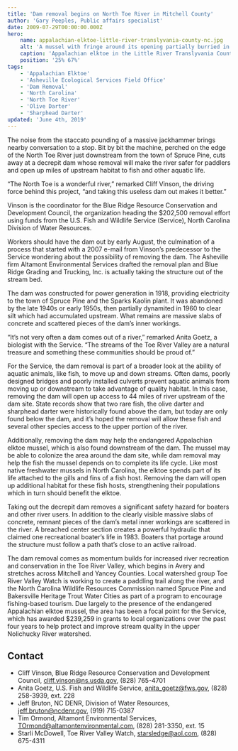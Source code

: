 ```yaml
---
title: 'Dam removal begins on North Toe River in Mitchell County'
author: 'Gary Peeples, Public affairs specialist'
date: 2009-07-29T00:00:00.000Z
hero:
    name: appalachian-elktoe-little-river-translyvania-county-nc.jpg
    alt: 'A mussel with fringe around its opening partially burried in the sand on the river bottom.'
    caption: 'Appalachian elktoe in the Little River Translyvania County NC. Photo by Gary Peeples, USFWS.'
    position: '25% 67%'
tags:
    - 'Appalachian Elktoe'
    - 'Asheville Ecological Services Field Office'
    - 'Dam Removal'
    - 'North Carolina'
    - 'North Toe River'
    - 'Olive Darter'
    - 'Sharphead Darter'
updated: 'June 4th, 2019'
---
```


The noise from the staccato pounding of a massive jackhammer brings nearby conversation to a stop. Bit by bit the machine, perched on the edge of the North Toe River just downstream from the town of Spruce Pine, cuts away at a decrepit dam whose removal will make the river safer for paddlers and open up miles of upstream habitat to fish and other aquatic life.

“The North Toe is a wonderful river,” remarked Cliff Vinson, the driving force behind this project, “and taking this useless dam out makes it better.”

Vinson is the coordinator for the Blue Ridge Resource Conservation and Development Council, the organization heading the $202,500 removal effort using funds from the U.S. Fish and Wildlife Service (Service), North Carolina Division of Water Resources.

Workers should have the dam out by early August, the culmination of a process that started with a 2007 e-mail from Vinson’s predecessor to the Service wondering about the possibility of removing the dam. The Asheville firm Altamont Environmental Services drafted the removal plan and Blue Ridge Grading and Trucking, Inc. is actually taking the structure out of the stream bed.

The dam was constructed for power generation in 1918, providing electricity to the town of Spruce Pine and the Sparks Kaolin plant. It was abandoned by the late 1940s or early 1950s, then partially dynamited in 1960 to clear silt which had accumulated upstream. What remains are massive slabs of concrete and scattered pieces of the dam’s inner workings.

“It’s not very often a dam comes out of a river,” remarked Anita Goetz, a biologist with the Service. “The streams of the Toe River Valley are a natural treasure and something these communities should be proud of.”

For the Service, the dam removal is part of a broader look at the ability of aquatic animals, like fish, to move up and down streams. Often dams, poorly designed bridges and poorly installed culverts prevent aquatic animals from moving up or downstream to take advantage of quality habitat. In this case, removing the dam will open up access to 44 miles of river upstream of the dam site. State records show that two rare fish, the olive darter and sharphead darter were historically found above the dam, but today are only found below the dam, and it’s hoped the removal will allow these fish and several other species access to the upper portion of the river.

Additionally, removing the dam may help the endangered Appalachian elktoe mussel, which is also found downstream of the dam. The mussel may be able to colonize the area around the dam site, while dam removal may help the fish the mussel depends on to complete its life cycle. Like most native freshwater mussels in North Carolina, the elktoe spends part of its life attached to the gills and fins of a fish host. Removing the dam will open up additional habitat for these fish hosts, strengthening their populations which in turn should benefit the elktoe.

Taking out the decrepit dam removes a significant safety hazard for boaters and other river users. In addition to the clearly visible massive slabs of concrete, remnant pieces of the dam’s metal inner workings are scattered in the river. A breached center section creates a powerful hydraulic that claimed one recreational boater’s life in 1983. Boaters that portage around the structure must follow a path that’s close to an active railroad.

The dam removal comes as momentum builds for increased river recreation and conservation in the Toe River Valley, which begins in Avery and stretches across Mitchell and Yancey Counties. Local watershed group Toe River Valley Watch is working to create a paddling trail along the river, and the North Carolina Wildlife Resources Commission named Spruce Pine and Bakersville Heritage Trout Water Cities as part of a program to encourage fishing-based tourism. Due largely to the presence of the endangered Appalachian elktoe mussel, the area has been a focal point for the Service, which has awarded $239,259 in grants to local organizations over the past four years to help protect and improve stream quality in the upper Nolichucky River watershed.

## Contact

- Cliff Vinson, Blue Ridge Resource Conservation and Development Council, [cliff.vinson@ns.usda.gov](mailto:cliff.vinson@ns.usda.gov), (828) 765-4701
- Anita Goetz, U.S. Fish and Wildlife Service, [anita_goetz@fws.gov](mailto:anita_goetz@fws.gov), (828) 258-3939, ext. 228
- Jeff Bruton, NC DENR, Division of Water Resources, [jeff.bruton@ncdenr.gov](mailto:jeff.bruton@ncdenr.gov), (919) 715-0387
- Tim Ormond, Altamont Environmental Services, [TOrmond@altamontenvironmental.com](mailto:TOrmond@altamontenvironmental.com), (828) 281-3350, ext. 15
- Starli McDowell, Toe River Valley Watch, [starsledge@aol.com](mailto:starsledge@aol.com), (828) 675-4311